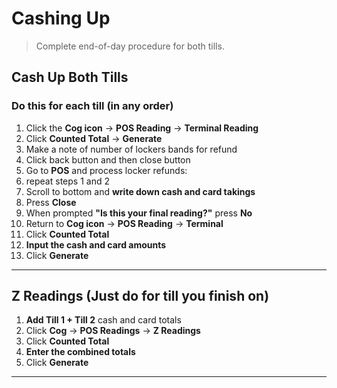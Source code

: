 # Cashing Up

> Complete end-of-day procedure for both tills.

## Cash Up Both Tills

### Do this for each till (in any order)

1. Click the **Cog icon** → **POS Reading** → **Terminal Reading**
2. Click **Counted Total** → **Generate**
3. Make a note of number of lockers bands for refund
4. Click back button and then close button
5. Go to **POS** and process locker refunds:
6. repeat steps 1 and 2
7. Scroll to bottom and **write down cash and card takings**
8. Press **Close**
9. When prompted **"Is this your final reading?"** press **No**
10. Return to **Cog icon** → **POS Reading** → **Terminal**
11. Click **Counted Total**
12. **Input the cash and card amounts**
13. Click **Generate**

---

## Z Readings (Just do for till you finish on)

1. **Add Till 1 + Till 2** cash and card totals
2. Click **Cog** → **POS Readings** → **Z Readings**
3. Click **Counted Total**
4. **Enter the combined totals**
5. Click **Generate**

---

